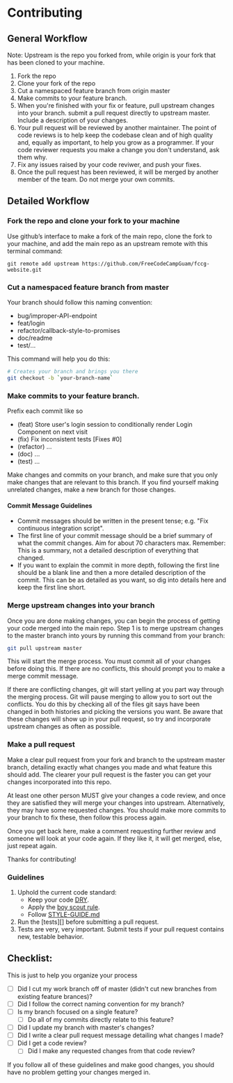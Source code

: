 # Contributing

## General Workflow

Note: Upstream is the repo you forked from, while origin is your fork that has been cloned to your machine.
1. Fork the repo
1. Clone your fork of the repo
1. Cut a namespaced feature branch from origin master
1. Make commits to your feature branch.
1. When you're finished with your fix or feature, pull upstream changes into your branch. submit a pull request directly to upstream master. Include a description of your changes.
1. Your pull request will be reviewed by another maintainer. The point of code reviews is to help keep the codebase clean and of high quality and, equally as important, to help you grow as a programmer. If your code reviewer requests you make a change you don't understand, ask them why.
1. Fix any issues raised by your code reviwer, and push your fixes.
1. Once the pull request has been reviewed, it will be merged by another member of the team. Do not merge your own commits.

## Detailed Workflow

### Fork the repo and clone your fork to your machine

Use github’s interface to make a fork of the main repo, clone the fork to your machine, and add the main repo as an upstream remote with this terminal command:

```
git remote add upstream https://github.com/FreeCodeCampGuam/fccg-website.git
```

### Cut a namespaced feature branch from master

Your branch should follow this naming convention:
  - bug/improper-API-endpoint
  - feat/login
  - refactor/callback-style-to-promises
  - doc/readme
  - test/...

This command will help you do this:

``` bash
# Creates your branch and brings you there
git checkout -b `your-branch-name`
```

### Make commits to your feature branch. 

Prefix each commit like so
  - (feat) Store user's login session to conditionally render Login Component on next visit
  - (fix) Fix inconsistent tests [Fixes #0]
  - (refactor) ...
  - (doc) ...
  - (test) ...

Make changes and commits on your branch, and make sure that you
only make changes that are relevant to this branch. If you find
yourself making unrelated changes, make a new branch for those
changes.

#### Commit Message Guidelines

- Commit messages should be written in the present tense; e.g. "Fix continuous integration script".
- The first line of your commit message should be a brief summary of what the commit changes. Aim for about 70 characters max. Remember: This is a summary, not a detailed description of everything that changed.
- If you want to explain the commit in more depth, following the first line should be a blank line and then a more detailed description of the commit. This can be as detailed as you want, so dig into details here and keep the first line short.

### Merge upstream changes into your branch

Once you are done making changes, you can begin the process of getting
your code merged into the main repo. Step 1 is to merge upstream
changes to the master branch into yours by running this command
from your branch:

```bash
git pull upstream master
```

This will start the merge process. You must commit all of your changes
before doing this. If there are no conflicts, this should prompt you to make a merge commit message.

If there are conflicting changes, git will start yelling at you part way
through the merging process. Git will pause merging to allow you to sort
out the conflicts. You do this
by checking all of the files git says have been changed in both histories
and picking the versions you want. Be aware that these changes will show
up in your pull request, so try and incorporate upstream changes as often
as possible.

### Make a pull request

Make a clear pull request from your fork and branch to the upstream master
branch, detailing exactly what changes you made and what feature this
should add. The clearer your pull request is the faster you can get
your changes incorporated into this repo.

At least one other person MUST give your changes a code review, and once
they are satisfied they will merge your changes into upstream. Alternatively,
they may have some requested changes. You should make more commits to your
branch to fix these, then follow this process again.

Once you get back here, make a comment requesting further review and
someone will look at your code again. If they like it, it will get merged,
else, just repeat again.

Thanks for contributing!

### Guidelines

1. Uphold the current code standard:
    - Keep your code [DRY](https://en.wikipedia.org/wiki/Don%27t_repeat_yourself).
    - Apply the [boy scout rule](http://programmer.97things.oreilly.com/wiki/index.php/The_Boy_Scout_Rule).
    - Follow [STYLE-GUIDE.md](STYLE-GUIDE.md)
1. Run the [tests][] before submitting a pull request.
1. Tests are very, very important. Submit tests if your pull request contains
   new, testable behavior.

## Checklist:

This is just to help you organize your process

- [ ] Did I cut my work branch off of master (didn't cut new branches from existing feature brances)?
- [ ] Did I follow the correct naming convention for my branch?
- [ ] Is my branch focused on a single feature?
  - [ ] Do all of my commits directly relate to this feature?
- [ ] Did I update my branch with master's changes?
- [ ] Did I write a clear pull request message detailing what changes I made?
- [ ] Did I get a code review?
  - [ ] Did I make any requested changes from that code review?

If you follow all of these guidelines and make good changes, you should have
no problem getting your changes merged in.
